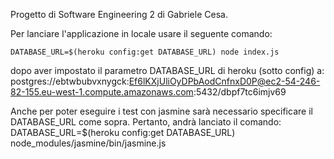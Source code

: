 Progetto di Software Engineering 2 di Gabriele Cesa.



Per lanciare l'applicazione in locale usare il seguente comando:

	DATABASE_URL=$(heroku config:get DATABASE_URL) node index.js

dopo aver impostato il parametro DATABASE_URL di heroku (sotto config) a:
	postgres://ebtwbubvxnygck:Ef6lKXjUliOyDPbAodCnfnxD0P@ec2-54-246-82-155.eu-west-1.compute.amazonaws.com:5432/dbpf7tc6imjv69

Anche per poter eseguire i test con jasmine sarà necessario specificare il DATABASE_URL come sopra. Pertanto, andrà lanciato il comando:
	DATABASE_URL=$(heroku config:get DATABASE_URL) node_modules/jasmine/bin/jasmine.js


